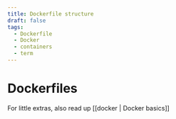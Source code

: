 ```yaml
---
title: Dockerfile structure
draft: false
tags:
  - Dockerfile
  - Docker
  - containers
  - term
---
```


# Dockerfiles

For little extras, also read up [[docker | Docker basics]]
